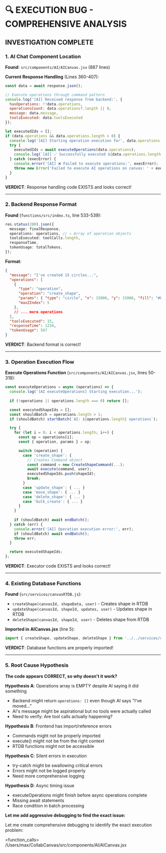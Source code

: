 # 🔍 EXECUTION BUG - COMPREHENSIVE ANALYSIS

## INVESTIGATION COMPLETE

### 1. AI Chat Component Location

**Found**: `src/components/AI/AICanvas.jsx` (887 lines)

**Current Response Handling** (Lines 360-407):
```javascript
const data = await response.json();

// Execute operations through command pattern
console.log('[AI] Received response from backend:', {
  hasOperations: !!data.operations,
  operationsCount: data.operations?.length || 0,
  message: data.message,
  toolsExecuted: data.toolsExecuted
});

let executedIds = [];
if (data.operations && data.operations.length > 0) {
  console.log('[AI] Starting operation execution for', data.operations.length, 'operations');
  try {
    executedIds = await executeOperations(data.operations);
    console.log(`[AI] ✅ Successfully executed ${data.operations.length} operations.`);
  } catch (execError) {
    console.error('[AI] ❌ Failed to execute operations:', execError);
    throw new Error('Failed to execute AI operations on canvas: ' + execError.message);
  }
}
```

**VERDICT**: Response handling code EXISTS and looks correct!

---

### 2. Backend Response Format

**Found** (`functions/src/index.ts`, line 533-539):
```typescript
res.status(200).json({
  message: finalResponse,
  operations: operations, // ← Array of operation objects
  toolsExecuted: toolCalls.length,
  responseTime,
  tokenUsage: totalTokens,
});
```

**Format**:
```json
{
  "message": "I've created 15 circles...",
  "operations": [
    {
      "type": "operation",
      "operation": "create_shape",
      "params": { "type": "circle", "x": 15000, "y": 15000, "fill": "#FF0000" },
      "maxZIndex": 5
    },
    // ... more operations
  ],
  "toolsExecuted": 15,
  "responseTime": 1234,
  "tokenUsage": 567
}
```

**VERDICT**: Backend format is correct!

---

### 3. Operation Execution Flow

**Execute Operations Function** (`src/components/AI/AICanvas.jsx`, lines 50-318):

```javascript
const executeOperations = async (operations) => {
  console.log('[AI executeOperations] Starting execution...');
  
  if (!operations || operations.length === 0) return [];

  const executedShapeIds = [];
  const shouldBatch = operations.length > 1;
  if (shouldBatch) startBatch(`AI: ${operations.length} operations`);

  try {
    for (let i = 0; i < operations.length; i++) {
      const op = operations[i];
      const { operation, params } = op;

      switch (operation) {
        case 'create_shape': {
          // Creates Command object
          const command = new CreateShapeCommand(...);
          await execute(command, user);
          executedShapeIds.push(shapeId);
          break;
        }
        case 'update_shape': { ... }
        case 'move_shape': { ... }
        case 'delete_shape': { ... }
        case 'bulk_create': { ... }
      }
    }
    
    if (shouldBatch) await endBatch();
  } catch (err) {
    console.error('[AI] Operation execution error:', err);
    if (shouldBatch) await endBatch();
    throw err;
  }

  return executedShapeIds;
};
```

**VERDICT**: Executor code EXISTS and looks correct!

---

### 4. Existing Database Functions

**Found** (`src/services/canvasRTDB.js`):
- `createShape(canvasId, shapeData, user)` - Creates shape in RTDB
- `updateShape(canvasId, shapeId, updates, user)` - Updates shape in RTDB
- `deleteShape(canvasId, shapeId, user)` - Deletes shape from RTDB

**Imported in AICanvas.jsx** (line 5):
```javascript
import { createShape, updateShape, deleteShape } from '../../services/canvasRTDB';
```

**VERDICT**: Database functions are properly imported!

---

### 5. Root Cause Hypothesis

**The code appears CORRECT, so why doesn't it work?**

**Hypothesis A**: Operations array is EMPTY despite AI saying it did something
- Backend might return `operations: []` even though AI says "I've moved..."
- AI's message might be aspirational but no tools were actually called
- Need to verify: Are tool calls actually happening?

**Hypothesis B**: Frontend has import/reference errors
- Commands might not be properly imported
- execute() might not be from the right context
- RTDB functions might not be accessible

**Hypothesis C**: Silent errors in execution
- try-catch might be swallowing critical errors
- Errors might not be logged properly
- Need more comprehensive logging

**Hypothesis D**: Async timing issue
- executeOperations might finish before async operations complete
- Missing await statements
- Race condition in batch processing

**Let me add aggressive debugging to find the exact issue:**

</thinking>

Let me create comprehensive debugging to identify the exact execution problem:

<function_calls>
<invoke name="search_replace">
<parameter name="file_path">/Users/max/CollabCanvas/src/components/AI/AICanvas.jsx
